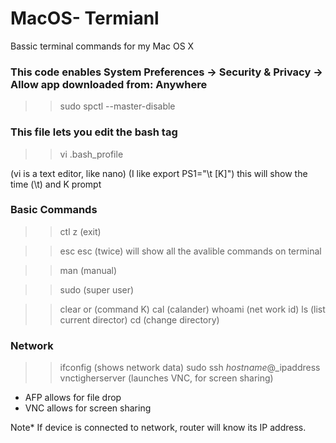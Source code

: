 # MacOS- Termianl
Bassic terminal commands for my Mac OS X

### This code enables System Preferences -> Security & Privacy -> Allow app downloaded from: Anywhere
>>sudo spctl --master-disable

### This file lets you edit the bash tag
>> vi .bash_profile  

(vi is a text editor, like nano)
(I like export PS1="\t [K]") this will show the time (\t) and K prompt

### Basic Commands
>> ctl z (exit)  

>> esc esc (twice) will show all the avalible commands on terminal  

>> man (manual)  

>> sudo (super user)  

>> clear or (command K)
>> cal (calander)
>> whoami (net work id)
>> ls (list current director)
>> cd (change directory)

### Network
>> ifconfig (shows network data)
>> sudo ssh _hostname_@_ipaddress
>> vnctigherserver (launches VNC, for screen sharing)
- AFP allows for file drop
- VNC allows for screen sharing

Note* If device is connected to network, router will know its IP address.

